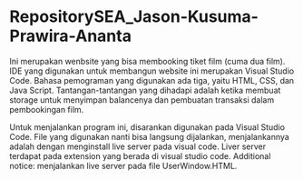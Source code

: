 # RepositorySEA_Jason-Kusuma-Prawira-Ananta
Ini merupakan wenbsite yang bisa membooking tiket film (cuma dua film). IDE yang digunakan untuk membangun website ini merupakan Visual Studio Code. Bahasa pemograman yang digunakan ada tiga, yaitu HTML, CSS, dan Java Script. Tantangan-tantangan yang dihadapi adalah ketika membuat storage untuk menyimpan balancenya dan pembuatan transaksi dalam pembookingan film.

Untuk menjalankan program ini, disarankan digunakan pada Visual Studio Code. File yang digunakan nanti bisa langsung dijalankan, menjalankannya adalah dengan menginstall live server pada visual code. Liver server terdapat pada extension yang berada di visual studio code. Additional notice: menjalankan live server pada file UserWindow.HTML.



